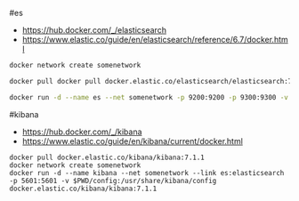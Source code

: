 
#es
- https://hub.docker.com/_/elasticsearch
- https://www.elastic.co/guide/en/elasticsearch/reference/6.7/docker.html
```sh
docker network create somenetwork

docker pull docker pull docker.elastic.co/elasticsearch/elasticsearch:7.1.1

docker run -d --name es --net somenetwork -p 9200:9200 -p 9300:9300 -v $PWD/data:/usr/share/elasticsearch/data -v $PWD/logs:/usr/share/elasticsearch/logs -v $PWD/config/elasticsearch.yml:/usr/share/elasticsearch/config/elasticsearch.yml -e "discovery.type=single-node" docker.elastic.co/elasticsearch/elasticsearch:7.1.1
```


#kibana
- https://hub.docker.com/_/kibana
- https://www.elastic.co/guide/en/kibana/current/docker.html

```
docker pull docker.elastic.co/kibana/kibana:7.1.1
docker network create somenetwork
docker run -d --name kibana --net somenetwork --link es:elasticsearch -p 5601:5601 -v $PWD/config:/usr/share/kibana/config docker.elastic.co/kibana/kibana:7.1.1
```

